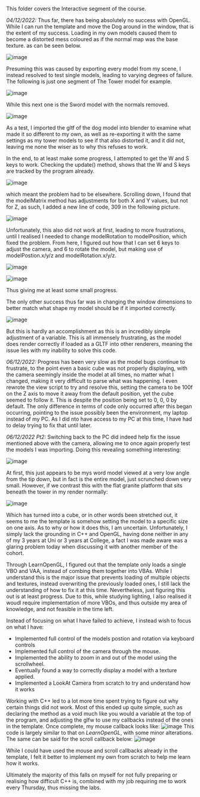 This folder covers the Interactive segment of the course.

*04/12/2022:* Thus far, there has being absolutely no success with OpenGL. While I can run the template and move the Dog around in the window, that is the extent of my success. Loading in my own models caused them to become a distorted mess coloured as if the normal map was the base texture. as can be seen below.

![image](https://user-images.githubusercontent.com/50166106/205504398-82617764-65ca-4e72-aaa5-9473c8a91203.png)

Presuming this was caused by exporting every model from my scene, I instead resolved to test single models, leading to varying degrees of failure. The following is just one segment of The Tower model for example.

![image](https://user-images.githubusercontent.com/50166106/205504429-cbd6d7e8-2896-413d-b117-fb1da9eee4cd.png)

While this next one is the Sword model with the normals removed.

![image](https://user-images.githubusercontent.com/50166106/205504469-36110846-7027-4268-9866-abb18fad0cf7.png)

As a test, I imported the gltf of the dog model into blender to examine what made it so different to my own, as well as re-exporting it with the same settings as my tower models to see if that also distorted it, and it did not, leaving me none the wiser as to why this refuses to work. 

In the end, to at least make some progress, I attempted to get the W and S keys to work. Checking the update() method, shows that the W and S keys are tracked by the program already.

![image](https://user-images.githubusercontent.com/50166106/205504565-dcac8326-d6d4-4d3e-9fc9-7e9da75e5272.png)

which meant the problem had to be elsewhere. Scrolling down, I found that the modelMatrix method has adjustments for both X and Y values, but not for Z, as such, I added a new line of code, 309 in the following picture.

![image](https://user-images.githubusercontent.com/50166106/205508033-fef61290-ac79-4117-8d25-1e8949b34577.png)

Unfortunately, this also did not work at first, leading to more frustrations, until I realised I needed to change modelRotation to modelPosition, which fixed the problem. From here, I figured out how that I can set 6 keys to adjust the camera, and 6 to rotate the model, but making use of modelPostion.x/y/z and modelRotation.x/y/z.

![image](https://user-images.githubusercontent.com/50166106/205508744-806f9f31-342f-4f2c-8b60-d5139f2f41ab.png)

![image](https://user-images.githubusercontent.com/50166106/205508758-b1b6a6da-085c-4229-b450-1b8f341a2c37.png)

Thus giving me at least some small progress.

The only other success thus far was in changing the window dimensions to better match what shape my model should be if it imported correctly.

![image](https://user-images.githubusercontent.com/50166106/205504672-08b2af97-0135-4d95-b35e-16aa49ef4063.png)

But this is hardly an accomplishment as this is an incredibly simple adjustment of a variable. This is all immensely frustrating, as the model does render correctly if loaded as a GLTF into other renderers, meaning the issue lies with my inability to solve this code.

*06/12/2022:* Progress has been very slow as the model bugs continue to frustrate, to the point even a basic cube was not properly displaying, with the camera seemingly inside the model at all times, no matter what I changed, making it very difficult to parse what was happening. I even rewrote the view script to try and resolve this, setting the camera to be 100f on the Z axis to move it away from the default position, yet the cube seemed to follow it. This is despite the position being set to 0, 0, 0 by default. The only difference in terms of code only occurred after this began occurring, pointing to the issue possibly been the environment, my laptop instead of my PC. As I did nto have access to my PC at this time, I have had to delay trying to fix that until later.

*06/12/2022 Pt2:* Switching back to the PC did indeed help fix the issue mentioned above with the camera, allowing me to once again properly test the models I was importing. Doing this revealing something interesting:

![image](https://user-images.githubusercontent.com/50166106/206089163-72e305dc-51ac-4f3b-bf8b-e2d7077a74d3.png)

At first, this just appears to be mys word model viewed at a very low angle from the tip down, but in fact is the entire model, just scrunched down very small. However, if we contrast this with the flat granite platform that sits beneath the tower in my render normally:

![image](https://user-images.githubusercontent.com/50166106/206089261-cfc1b402-1bc2-4124-9840-d50effab6370.png)

Which has turned into a cube, or in other words been stretched out, it seems to me the template is somehow setting the model to a specific size on one axis. As to why or how it does this, I am uncertain. Unfortunately, I simply lack the grounding in C++ and OpenGL, having done neither in any of my 3 years at Uni or 3 years at College, a fact I was made aware was a glaring problem today when discussing it with another member of the cohort.

Through LearnOpenGL, I figured out that the template only loads a single VBO and VAA, instead of combing them together into VBAs. While I understand this is the major issue that prevents loading of multiple objects and textures, instead overwriting the previously loaded ones, I still lack the understanding of how to fix it at this time. Nevertheless, just figuring this out is at least progress. Due to this, while studying lighting, I also realised it woudl require implementation of more VBOs, and thus outside my area of knowledge, and not feasible in the time left.

Instead of focusing on what I have failed to achieve, I instead wish to focus on what I have:

- Implemented full control of the models postion and rotation via keyboard controls
- Implemented full control of the camera through the mouse.
- Implemented the ability to zoom in and out of the model using the scrollwheel.
- Eventually found a way to correctly display a model with a texture applied.
- Implemented a LookAt Camera from scratch to try and understand how it works

Working with C++ led to a lot more time spent trying to figure out why certain things did not work. Most of this ended up quite simple, such as declaring the method as a void much like you would a variable at the top of the program, and adjusting the glfw to use my callbacks instead of the ones in the template. Once complete, my mouse callback looks like: 
![image](https://user-images.githubusercontent.com/50166106/206096857-235ea7d9-ab4f-431d-b83c-4d3c7e9d8d2f.png)
This code is largely similar to that on *LearnOpenGL*, with some minor alterations. The same can be said for the scroll callback below:
![image](https://user-images.githubusercontent.com/50166106/206096943-04b9da87-dee4-44fc-a0de-82eed636f729.png)

While I could have used the mouse and scroll callbacks already in the template, I felt it better to implement my own from scratch to help me learn how it works.

Ultimately the majority of this falls on myself for not fully preparing or realising how difficult C++ is, combined with my job requiring me to work every Thursday, thus missing the labs. 
